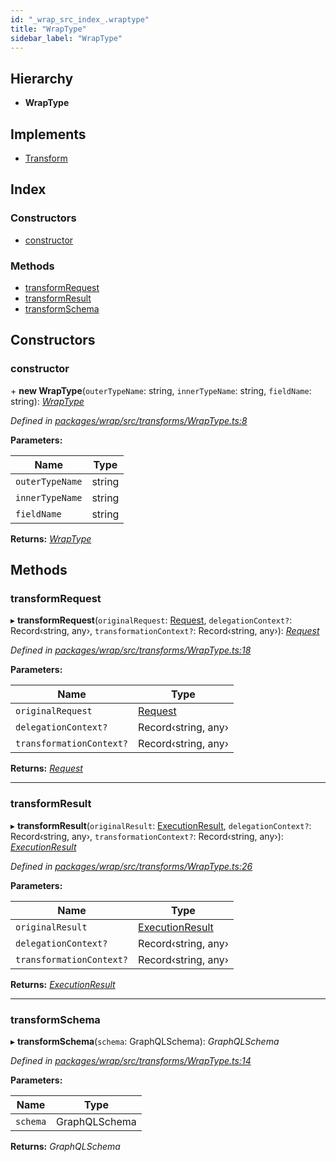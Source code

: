 ```yaml
---
id: "_wrap_src_index_.wraptype"
title: "WrapType"
sidebar_label: "WrapType"
---
```


## Hierarchy

* **WrapType**

## Implements

* [Transform](/docs/api/interfaces/_utils_src_index_.transform)

## Index

### Constructors

* [constructor](_wrap_src_index_.wraptype.md#constructor)

### Methods

* [transformRequest](_wrap_src_index_.wraptype.md#transformrequest)
* [transformResult](_wrap_src_index_.wraptype.md#transformresult)
* [transformSchema](_wrap_src_index_.wraptype.md#transformschema)

## Constructors

###  constructor

\+ **new WrapType**(`outerTypeName`: string, `innerTypeName`: string, `fieldName`: string): *[WrapType](_wrap_src_index_.wraptype)*

*Defined in [packages/wrap/src/transforms/WrapType.ts:8](https://github.com/ardatan/graphql-tools/blob/master/packages/wrap/src/transforms/WrapType.ts#L8)*

**Parameters:**

Name | Type |
------ | ------ |
`outerTypeName` | string |
`innerTypeName` | string |
`fieldName` | string |

**Returns:** *[WrapType](_wrap_src_index_.wraptype)*

## Methods

###  transformRequest

▸ **transformRequest**(`originalRequest`: [Request](/docs/api/interfaces/_utils_src_index_.request), `delegationContext?`: Record‹string, any›, `transformationContext?`: Record‹string, any›): *[Request](/docs/api/interfaces/_utils_src_index_.request)*

*Defined in [packages/wrap/src/transforms/WrapType.ts:18](https://github.com/ardatan/graphql-tools/blob/master/packages/wrap/src/transforms/WrapType.ts#L18)*

**Parameters:**

Name | Type |
------ | ------ |
`originalRequest` | [Request](/docs/api/interfaces/_utils_src_index_.request) |
`delegationContext?` | Record‹string, any› |
`transformationContext?` | Record‹string, any› |

**Returns:** *[Request](/docs/api/interfaces/_utils_src_index_.request)*

___

###  transformResult

▸ **transformResult**(`originalResult`: [ExecutionResult](/docs/api/interfaces/_utils_src_index_.executionresult), `delegationContext?`: Record‹string, any›, `transformationContext?`: Record‹string, any›): *[ExecutionResult](/docs/api/interfaces/_utils_src_index_.executionresult)*

*Defined in [packages/wrap/src/transforms/WrapType.ts:26](https://github.com/ardatan/graphql-tools/blob/master/packages/wrap/src/transforms/WrapType.ts#L26)*

**Parameters:**

Name | Type |
------ | ------ |
`originalResult` | [ExecutionResult](/docs/api/interfaces/_utils_src_index_.executionresult) |
`delegationContext?` | Record‹string, any› |
`transformationContext?` | Record‹string, any› |

**Returns:** *[ExecutionResult](/docs/api/interfaces/_utils_src_index_.executionresult)*

___

###  transformSchema

▸ **transformSchema**(`schema`: GraphQLSchema): *GraphQLSchema*

*Defined in [packages/wrap/src/transforms/WrapType.ts:14](https://github.com/ardatan/graphql-tools/blob/master/packages/wrap/src/transforms/WrapType.ts#L14)*

**Parameters:**

Name | Type |
------ | ------ |
`schema` | GraphQLSchema |

**Returns:** *GraphQLSchema*
